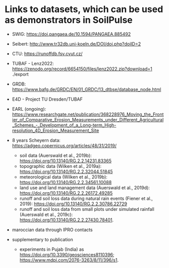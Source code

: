 # Links to datasets, which can be used as demonstrators in SoilPulse

- SWIG: https://doi.pangaea.de/10.1594/PANGAEA.885492
- Seibert: http://www.tr32db.uni-koeln.de/DOI/doi.php?doiID=2
- CTU: https://runoffdb.fsv.cvut.cz/
- TUBAF - Lenz2022: https://zenodo.org/record/6654150/files/lenz2022.zip?download=1 ./export
- GRDB: https://www.bafg.de/GRDC/EN/01_GRDC/13_dtbse/database_node.html

- E4D - Project TU Dresden/TUBAF

- EARL (ongoing): https://www.researchgate.net/publication/368228976_Moving_the_Frontier_of_Comparative_Erosion_Measurements_under_Different_Agricultural_Schemes_-_Development_of_a_Long-term_High-resolution_4D_Erosion_Measurement_Site

- 8 years Scheyern data: https://adgeo.copernicus.org/articles/48/31/2019/
  - soil data (Auerswald et al., 2019b): https://doi.org/10.13140/RG.2.2.14231.83365
  - topographic data (Wilken et al., 2019a): https://doi.org/10.13140/RG.2.2.32044.51845
  - meteorological data (Wilken et al., 2019b): https://doi.org/10.13140/RG.2.2.34561.10088
  - land use and land management data (Auerswald et al., 2019d): https://doi.org/10.13140/RG.2.2.26172.49285
  - runoff and soil loss data during natural rain events (Fiener et al., 2019): https://doi.org/10.13140/RG.2.2.30786.22729
  - runoff and soil loss data from small plots under simulated rainfall (Auerswald et al., 2019c): https://doi.org/10.13140/RG.2.2.27430.78401.
 
- maroccian data through IPRO contacts

- supplementary to publication
  - experiments in Pujab (India) as https://doi.org/10.3390/geosciences8110396; https://www.mdpi.com/2076-3263/8/11/396/s1.
